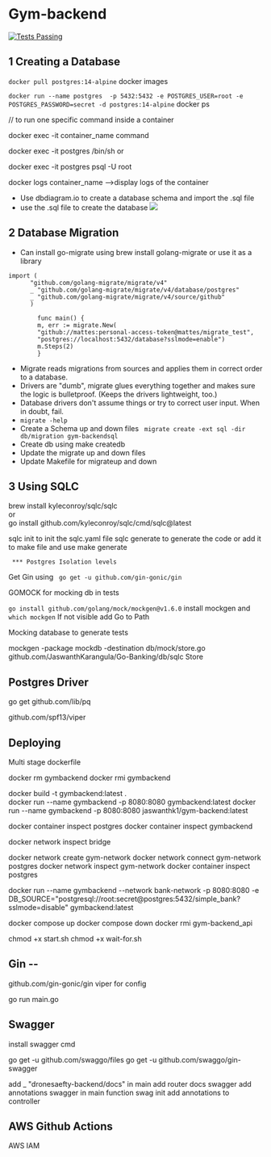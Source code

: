 # Gym-backend

<a href="https://github.com/JaswanthKarangula/Gym-backend/actions">
      <img alt="Tests Passing" src="https://github.com/JaswanthKarangula/Go-Banking/actions/workflows/test.yml/badge.svg?event=push" />
    </a>

## 1 Creating a Database


```docker pull postgres:14-alpine```
docker images

```docker run --name postgres  -p 5432:5432 -e POSTGRES_USER=root -e POSTGRES_PASSWORD=secret -d postgres:14-alpine```
docker ps


// to run one specific command inside a container

docker exec -it container_name command

docker exec -it postgres /bin/sh or

docker exec -it postgres psql -U root

docker logs container_name -->display logs of the container



- Use dbdiagram.io to create a database schema and import the .sql file
- use the .sql file to create the database
  <img src="/dbschema.png"/>

[//]: # ()
[//]: # (``` psql postgres   ``` <br>)

[//]: # (``` create role Jaswanth with login password 'password'  ```)

[//]: # (<br>)

[//]: # ()
[//]: # ()
[//]: # (``` psql postgres -U jaswanth ```)

[//]: # (<br>)

[//]: # (``` create database simple_bank ```)

## 2 Database Migration

- Can install go-migrate using brew install golang-migrate  or use it as a library
```
import (
      "github.com/golang-migrate/migrate/v4"
      _ "github.com/golang-migrate/migrate/v4/database/postgres"
      _ "github.com/golang-migrate/migrate/v4/source/github"
      )

        func main() {
        m, err := migrate.New(
        "github://mattes:personal-access-token@mattes/migrate_test",
        "postgres://localhost:5432/database?sslmode=enable")
        m.Steps(2)
        } 

```
- Migrate reads migrations from sources and applies them in correct order to a database.
- Drivers are "dumb", migrate glues everything together and makes sure the logic is bulletproof. (Keeps the drivers lightweight, too.)
- Database drivers don't assume things or try to correct user input. When in doubt, fail.
- ``` migrate -help ```
- Create a Schema up and down files  ```  migrate create -ext sql -dir db/migration gym-backendsql  ```
- Create db using make createdb
- Update the migrate up and down files
- Update Makefile for migrateup and down

## 3  Using SQLC


brew install kyleconroy/sqlc/sqlc
<br>
or
<br>
go install github.com/kyleconroy/sqlc/cmd/sqlc@latest

sqlc init to init the sqlc.yaml file
sqlc generate to generate the code or add it to make file and use make generate


``` *** Postgres Isolation levels```


Get Gin using ``` go get -u github.com/gin-gonic/gin```

GOMOCK for mocking db in tests

```go install github.com/golang/mock/mockgen@v1.6.0``` install mockgen and ``` which mockgen ``` If not visible add Go to Path



Mocking database to generate tests

mockgen -package mockdb -destination db/mock/store.go  github.com/JaswanthKarangula/Go-Banking/db/sqlc Store

## Postgres Driver

go get github.com/lib/pq


github.com/spf13/viper


## Deploying

Multi stage dockerfile

docker rm gymbackend
docker rmi gymbackend

docker build -t gymbackend:latest .    
docker run --name gymbackend -p 8080:8080 gymbackend:latest
docker run --name gymbackend -p 8080:8080 jaswanthk1/gym-backend:latest

docker container inspect postgres
docker container inspect gymbackend


docker network inspect bridge

docker network create gym-network
docker network connect gym-network postgres
docker network inspect gym-network
docker container inspect postgres

docker run --name gymbackend --network bank-network -p 8080:8080 -e DB_SOURCE="postgresql://root:secret@postgres:5432/simple_bank?sslmode=disable" gymbackend:latest


docker compose up
docker compose down
docker rmi gym-backend_api


chmod +x start.sh
chmod +x wait-for.sh



## Gin --

github.com/gin-gonic/gin
viper for config

go run main.go


## Swagger

install swagger cmd


go get -u github.com/swaggo/files
go get -u github.com/swaggo/gin-swagger


add _ "dronesaefty-backend/docs" in main
add router docs swagger
add annotations swagger in main function
swag init
add annotations to controller

## AWS Github Actions

AWS IAM












